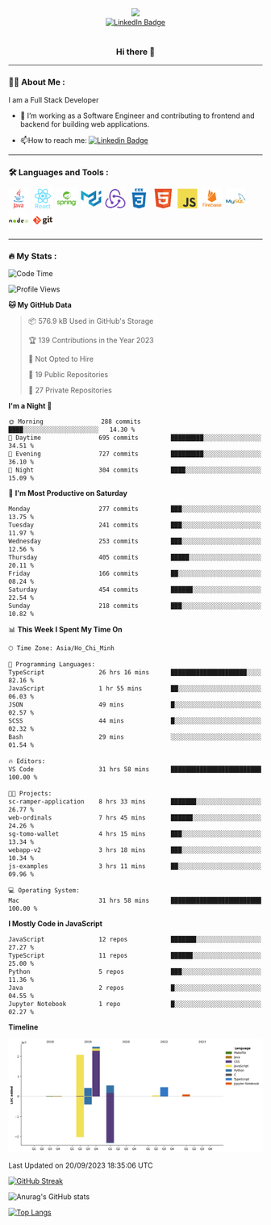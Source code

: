 <div id="header" align="center">
  <img src="https://media.giphy.com/media/bGgsc5mWoryfgKBx1u/giphy.gif" width="100"/>
  <div id="badges">
    <a href="https://www.linkedin.com/in/bao-le-5280601ab/">
      <img src="https://img.shields.io/badge/LinkedIn-blue?style=for-the-badge&logo=linkedin&logoColor=white" alt="LinkedIn Badge"/>
    </a>
  </div>
  <img src="https://komarev.com/ghpvc/?username=nighD&style=flat-square&color=blue" alt=""/>
  <h3>
    Hi there 👋
  </h3>
</div>

---

### :woman_technologist: About Me :
I am a Full Stack Developer

- :telescope: I’m working as a Software Engineer and contributing to frontend and backend for building web applications.

- :mailbox:How to reach me: [![Linkedin Badge](https://img.shields.io/badge/-kakbar-blue?style=flat&logo=Linkedin&logoColor=white)](https://www.linkedin.com/in/bao-le-5280601ab/)

---

### :hammer_and_wrench: Languages and Tools :
<div>
  <img src="https://github.com/devicons/devicon/blob/master/icons/java/java-original-wordmark.svg" title="Java" alt="Java" width="40" height="40"/>&nbsp;
  <img src="https://github.com/devicons/devicon/blob/master/icons/react/react-original-wordmark.svg" title="React" alt="React" width="40" height="40"/>&nbsp;
  <img src="https://github.com/devicons/devicon/blob/master/icons/spring/spring-original-wordmark.svg" title="Spring" alt="Spring" width="40" height="40"/>&nbsp;
  <img src="https://github.com/devicons/devicon/blob/master/icons/materialui/materialui-original.svg" title="Material UI" alt="Material UI" width="40" height="40"/>&nbsp;
  <img src="https://github.com/devicons/devicon/blob/master/icons/redux/redux-original.svg" title="Redux" alt="Redux " width="40" height="40"/>&nbsp;
  <img src="https://github.com/devicons/devicon/blob/master/icons/css3/css3-plain-wordmark.svg"  title="CSS3" alt="CSS" width="40" height="40"/>&nbsp;
  <img src="https://github.com/devicons/devicon/blob/master/icons/html5/html5-original.svg" title="HTML5" alt="HTML" width="40" height="40"/>&nbsp;
  <img src="https://github.com/devicons/devicon/blob/master/icons/javascript/javascript-original.svg" title="JavaScript" alt="JavaScript" width="40" height="40"/>&nbsp;
  <img src="https://github.com/devicons/devicon/blob/master/icons/firebase/firebase-plain-wordmark.svg" title="Firebase" alt="Firebase" width="40" height="40"/>&nbsp;
  <img src="https://github.com/devicons/devicon/blob/master/icons/mysql/mysql-original-wordmark.svg" title="MySQL"  alt="MySQL" width="40" height="40"/>&nbsp;
  <img src="https://github.com/devicons/devicon/blob/master/icons/nodejs/nodejs-original-wordmark.svg" title="NodeJS" alt="NodeJS" width="40" height="40"/>&nbsp;
  <img src="https://github.com/devicons/devicon/blob/master/icons/git/git-original-wordmark.svg" title="Git" **alt="Git" width="40" height="40"/>
</div>

---

### :fire: My Stats :

<!--START_SECTION:waka-->
![Code Time](http://img.shields.io/badge/Code%20Time-1%2C667%20hrs%2012%20mins-blue)

![Profile Views](http://img.shields.io/badge/Profile%20Views-0-blue)

**🐱 My GitHub Data** 

> 📦 576.9 kB Used in GitHub's Storage 
 > 
> 🏆 139 Contributions in the Year 2023
 > 
> 🚫 Not Opted to Hire
 > 
> 📜 19 Public Repositories 
 > 
> 🔑 27 Private Repositories 
 > 
**I'm a Night 🦉** 

```text
🌞 Morning                288 commits         ████░░░░░░░░░░░░░░░░░░░░░   14.30 % 
🌆 Daytime                695 commits         █████████░░░░░░░░░░░░░░░░   34.51 % 
🌃 Evening                727 commits         █████████░░░░░░░░░░░░░░░░   36.10 % 
🌙 Night                  304 commits         ████░░░░░░░░░░░░░░░░░░░░░   15.09 % 
```
📅 **I'm Most Productive on Saturday** 

```text
Monday                   277 commits         ███░░░░░░░░░░░░░░░░░░░░░░   13.75 % 
Tuesday                  241 commits         ███░░░░░░░░░░░░░░░░░░░░░░   11.97 % 
Wednesday                253 commits         ███░░░░░░░░░░░░░░░░░░░░░░   12.56 % 
Thursday                 405 commits         █████░░░░░░░░░░░░░░░░░░░░   20.11 % 
Friday                   166 commits         ██░░░░░░░░░░░░░░░░░░░░░░░   08.24 % 
Saturday                 454 commits         ██████░░░░░░░░░░░░░░░░░░░   22.54 % 
Sunday                   218 commits         ███░░░░░░░░░░░░░░░░░░░░░░   10.82 % 
```


📊 **This Week I Spent My Time On** 

```text
🕑︎ Time Zone: Asia/Ho_Chi_Minh

💬 Programming Languages: 
TypeScript               26 hrs 16 mins      █████████████████████░░░░   82.16 % 
JavaScript               1 hr 55 mins        ██░░░░░░░░░░░░░░░░░░░░░░░   06.03 % 
JSON                     49 mins             █░░░░░░░░░░░░░░░░░░░░░░░░   02.57 % 
SCSS                     44 mins             █░░░░░░░░░░░░░░░░░░░░░░░░   02.32 % 
Bash                     29 mins             ░░░░░░░░░░░░░░░░░░░░░░░░░   01.54 % 

🔥 Editors: 
VS Code                  31 hrs 58 mins      █████████████████████████   100.00 % 

🐱‍💻 Projects: 
sc-ramper-application    8 hrs 33 mins       ███████░░░░░░░░░░░░░░░░░░   26.77 % 
web-ordinals             7 hrs 45 mins       ██████░░░░░░░░░░░░░░░░░░░   24.26 % 
sg-tomo-wallet           4 hrs 15 mins       ███░░░░░░░░░░░░░░░░░░░░░░   13.34 % 
webapp-v2                3 hrs 18 mins       ███░░░░░░░░░░░░░░░░░░░░░░   10.34 % 
js-examples              3 hrs 11 mins       ██░░░░░░░░░░░░░░░░░░░░░░░   09.96 % 

💻 Operating System: 
Mac                      31 hrs 58 mins      █████████████████████████   100.00 % 
```

**I Mostly Code in JavaScript** 

```text
JavaScript               12 repos            ███████░░░░░░░░░░░░░░░░░░   27.27 % 
TypeScript               11 repos            ██████░░░░░░░░░░░░░░░░░░░   25.00 % 
Python                   5 repos             ███░░░░░░░░░░░░░░░░░░░░░░   11.36 % 
Java                     2 repos             █░░░░░░░░░░░░░░░░░░░░░░░░   04.55 % 
Jupyter Notebook         1 repo              █░░░░░░░░░░░░░░░░░░░░░░░░   02.27 % 
```



**Timeline**

![Lines of Code chart](https://raw.githubusercontent.com/nighD/nighD/main/assets/bar_graph.png)


 Last Updated on 20/09/2023 18:35:06 UTC
<!--END_SECTION:waka-->

[![GitHub Streak](http://github-readme-streak-stats.herokuapp.com?user=nighD&theme=dark&border_radius=4.7&mode=weekly)](https://git.io/streak-stats)

![Anurag's GitHub stats](https://github-readme-stats.vercel.app/api?username=nighD&show_icons=true&theme=radical)

[![Top Langs](https://github-readme-stats.vercel.app/api/top-langs/?username=nighD&layout=compact&theme=vision-friendly-dark)](https://github.com/anuraghazra/github-readme-stats)

<!--
**nighD/nighD** is a ✨ _special_ ✨ repository because its `README.md` (this file) appears on your GitHub profile.


Here are some ideas to get you started:

- 🔭 I’m currently working on ...
- 🌱 I’m currently learning ...
- 👯 I’m looking to collaborate on ...
- 🤔 I’m looking for help with ...
- 💬 Ask me about ...
- 📫 How to reach me: ...
- 😄 Pronouns: ...
- ⚡ Fun fact: ...
-->
